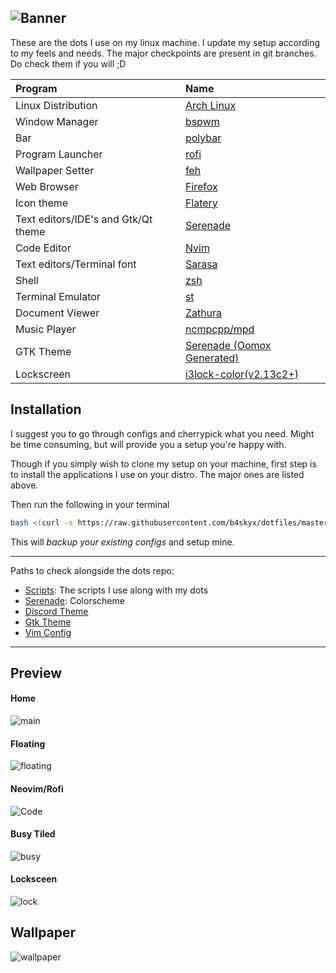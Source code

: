 
![Banner](https://user-images.githubusercontent.com/55960554/129024339-894b9a1a-5717-4935-b894-ffa1191585e0.png)
---

These are the dots I use on my linux machine. I update my setup according to my feels and needs. The major checkpoints are present in git branches. Do check them if you will ;D

| Program                             | Name                                                                                                                           |
| :---                                | :---                                                                                                                           |
| Linux Distribution                  | [Arch Linux](https://www.archlinux.org/)                                                                                       |
| Window Manager                      | [bspwm](https://github.com/baskerville/bspwm)                                                                                  |
| Bar                                 | [polybar](https://github.com/jaagr/polybar)                                                                                    |
| Program Launcher                    | [rofi](https://github.com/DaveDavenport/rofi)                                                                                  |
| Wallpaper Setter                    | [feh](https://github.com/derf/feh)                                                                                             |
| Web Browser                         | [Firefox](https://firefox.com)                                                                                                 |
| Icon theme                          | [Flatery](https://www.pling.com/p/1332404)                                                                                     |
| Text editors/IDE's and Gtk/Qt theme | [Serenade](https://github.com/b4skyx/serenade)                                                                                 |
| Code Editor                         | [Nvim](https://neovim.io/)                                                                                                     |
| Text editors/Terminal font          | [Sarasa](https://github.com/be5invis/Sarasa-Gothic)                                                                            |
| Shell                               | [zsh](https://www.zsh.org/)                                                                                                    |
| Terminal Emulator                   | [st](https://st.suckless.org/)                                                                                                 |
| Document Viewer                     | [Zathura](https://pwmt.org/projects/zathura/)                                                                                  |
| Music Player                        | [ncmpcpp/mpd](https://github.com/ncmpcpp/ncmpcpp)                                                                              |
| GTK Theme                           | [Serenade (Oomox Generated)](https://cdn.discordapp.com/attachments/792698625011482677/813491937041448970/serenade.zip)                                                      |
| Lockscreen                          | [i3lock-color(v2.13c2+)](https://github.com/Raymo111/i3lock-color)                                                                                                                  |

## Installation

I suggest you to go through configs and cherrypick what you need. Might be time consuming, but will provide you a setup you're happy with.

Though if you simply wish to clone my setup on your machine, first step is to install the applications I use on your distro. The major ones are listed above.

Then run the following in your terminal

```sh
bash <(curl -s https://raw.githubusercontent.com/b4skyx/dotfiles/master/install.sh)
```

This will _backup your existing configs_ and setup mine.<br>

---

Paths to check alongside the dots repo:
- [Scripts](https://github.com/b4skyx/unix-scripts): The scripts I use along with my dots
- [Serenade](https://github.com/b4skyx/serenade): Colorscheme
- [Discord Theme](https://github.com/b4skyx/discord-serenade)
- [Gtk Theme](https://cdn.discordapp.com/attachments/792698625011482677/813491937041448970/serenade.zip)
- [Vim Config]()

---

## Preview

#### Home
![main](https://user-images.githubusercontent.com/55960554/129024488-53014722-9bce-4b23-b277-b9d137a5c918.png)

#### Floating
![floating](https://user-images.githubusercontent.com/55960554/129025092-102fe492-33ea-4f14-b048-0fbe8818986d.png)

#### Neovim/Rofi
![Code](https://user-images.githubusercontent.com/55960554/129025237-0e002470-7bb6-4570-a1dd-877107815cf9.png)

#### Busy Tiled
![busy](https://user-images.githubusercontent.com/55960554/129025329-f8c9a5a1-3ef4-495a-9d4b-700aef4e5a72.png)

#### Locksceen
![lock](https://user-images.githubusercontent.com/55960554/129025379-a36d9911-4e86-463e-a4ea-52f21bc8e9b7.png)

## Wallpaper
![wallpaper](.config/wallpaper.jpg)
